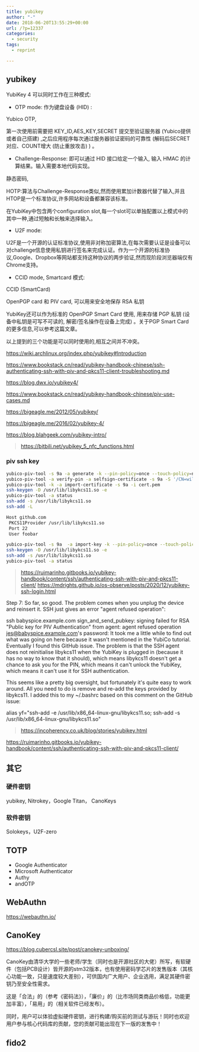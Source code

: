 ```yaml
---
title: yubikey
author: "-"
date: 2018-06-20T13:55:29+00:00
url: /?p=12337
categories:
  - security
tags:
  - reprint

---
```

## yubikey

YubiKey 4 可以同时工作在三种模式:

- OTP mode: 作为键盘设备 (HID) :
  
Yubico OTP,
  
第一次使用前需要把 KEY_ID,AES_KEY,SECRET 提交至验证服务器 (Yubico提供或者自己搭建) ,之后应用程序每次通过服务器验证密码的可靠性 (解码后SECRET对应、COUNT增大 (防止重放攻击) ) 。

- Challenge-Response: 即可以通过 HID 接口给定一个输入, 输入 HMAC 的计算结果。输入需要本地代码实现。
  
静态密码,
  
HOTP:算法与Challenge-Response类似,然而使用累加计数器代替了输入,并且HTOP是一个标准协议,许多网站和设备都兼容该标准。
  
在YubiKey中包含两个configuration slot,每一个slot可以单独配置以上模式中的其中一种,通过短触和长触来选择输入。

- U2F mode:
  
U2F是一个开源的认证标准协议,使用非对称加密算法,在每次需要认证是设备可以对challenge信息使用私钥进行签名来完成认证。作为一个开源的标准协议,Google、Dropbox等网站都支持这种协议的两步验证,然而现阶段浏览器端仅有Chrome支持。

- CCID mode, Smartcard 模式:
  
CCID (SmartCard)

OpenPGP card 和 PIV card, 可以用来安全地保存 RSA 私钥
  
YubiKey还可以作为标准的 OpenPGP Smart Card 使用, 用来存储 PGP 私钥 (设备中私钥是可写不可读的, 解密/签名操作在设备上完成) 。关于PGP Smart Card 的更多信息,可以参考这篇文章。

以上提到的三个功能是可以同时使用的,相互之间并不冲突。

<https://wiki.archlinux.org/index.php/yubikey#Introduction>
  
<https://www.bookstack.cn/read/yubikey-handbook-chinese/ssh-authenticating-ssh-with-piv-and-pkcs11-client-troubleshooting.md>
  
<https://blog.dwx.io/yubikey4/>
  
<https://www.bookstack.cn/read/yubikey-handbook-chinese/piv-use-cases.md>

<https://bigeagle.me/2012/05/yubikey/>
  
<https://bigeagle.me/2016/02/yubikey-4/>
  
<https://blog.blahgeek.com/yubikey-intro/>
><https://bitbili.net/yubikey_5_nfc_functions.html>

### piv ssh key

```bash
yubico-piv-tool -s 9a -a generate -k --pin-policy=once --touch-policy=never --algorithm=ECCP256 -o public.pem
yubico-piv-tool -a verify-pin -a selfsign-certificate -s 9a -S '/CN=wiloon/' --valid-days=3650 -i public.pem -o cert.pem
yubico-piv-tool -k -a import-certificate -s 9a -i cert.pem
ssh-keygen -D /usr/lib/libykcs11.so -e
yubico-piv-tool -a status
ssh-add -s /usr/lib/libykcs11.so
ssh-add -L

Host github.com
 PKCS11Provider /usr/lib/libykcs11.so
 Port 22
 User foobar

yubico-piv-tool -s 9a  -a import-key -k --pin-policy=once --touch-policy=always -i id_rsa.pem
ssh-keygen -D /usr/lib/libykcs11.so -e
ssh-add -s /usr/lib/libykcs11.so
yubico-piv-tool -a status
```

><https://ruimarinho.gitbooks.io/yubikey-handbook/content/ssh/authenticating-ssh-with-piv-and-pkcs11-client/>
><https://mdrights.github.io/os-observe/posts/2020/12/yubikey-ssh-login.html>

Step 7: So far, so good. The problem comes when you unplug the device and reinsert it. SSH just gives an error "agent refused operation":

ssh babyspice.example.com
sign_and_send_pubkey: signing failed for RSA "Public key for PIV Authentication" from agent: agent refused operation
jes@babyspice.example.com's password:
It took me a little while to find out what was going on here because it wasn't mentioned in the YubiCo tutorial. Eventually I found this GitHub issue. The problem is that the SSH agent does not reinitialise libykcs11 when the YubiKey is plugged in (because it has no way to know that it should), which means libykcs11 doesn't get a chance to ask you for the PIN, which means it can't unlock the YubiKey, which means it can't use it for SSH authentication.

This seems like a pretty big oversight, but fortunately it's quite easy to work around. All you need to do is remove and re-add the keys provided by libykcs11. I added this to my ~/.bashrc based on this comment on the GitHub issue:

alias yf="ssh-add -e /usr/lib/x86_64-linux-gnu/libykcs11.so; ssh-add -s /usr/lib/x86_64-linux-gnu/libykcs11.so"

><https://incoherency.co.uk/blog/stories/yubikey.html>

<https://ruimarinho.gitbooks.io/yubikey-handbook/content/ssh/authenticating-ssh-with-piv-and-pkcs11-client/>

## 其它

### 硬件密钥

yubikey, Nitrokey，Google Titan， CanoKeys

### 软件密钥

Solokeys，U2F-zero

## TOTP

- Google Authenticator
- Microsoft Authenticator
- Authy
- andOTP

## WebAuthn

<https://webauthn.io/>

## CanoKey

<https://blog.cubercsl.site/post/canokey-unboxing/>

CanoKey由清华大学的一些老师/学生（同时也是开源社区的大佬）所写，有软硬件（包括PCB设计）皆开源的stm32版本，也有使用密码学芯片的发售版本（其核心功能一致，只是速度较大差别），可供国内广大用户、企业选用，满足其硬件密钥乃至安全性需求。

这是「合法」的（参考《密码法》），「廉价」的（比市场同类商品价格低，功能更加丰富），「易用」的（相关软件已经发布）。

同时，用户可以体验虚拟硬件密钥，进行构建/购买前的测试与游玩！同时也欢迎用户参与核心代码库的贡献，您的贡献可能出现在下一版的发售中！

## fido2
